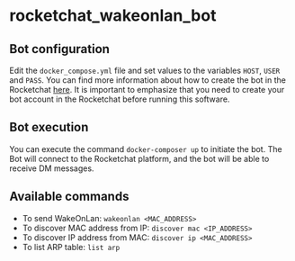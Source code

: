 # rocketchat_wakeonlan_bot

## Bot configuration
Edit the `docker_compose.yml` file and set values to the variables `HOST`, `USER` and `PASS`. You can find more information about how to create the bot in the Rocketchat [here](https://developer.rocket.chat/bots/creating-your-own-bot-from-scratch). It is important to emphasize that you need to create your bot account in the Rocketchat before running this software.

## Bot execution
You can execute the command `docker-composer up` to initiate the bot. The Bot will connect to the Rocketchat platform, and the bot will be able to receive DM messages.

## Available commands
- To send WakeOnLan: `wakeonlan <MAC_ADDRESS>`
- To discover MAC address from IP: `discover mac <IP_ADDRESS>`
- To discover IP address from MAC: `discover ip <MAC_ADDRESS>`
- To list ARP table: `list arp`

